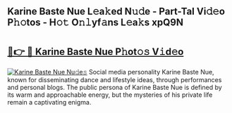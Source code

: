 ## Karine Baste Nue L𝚎a𝚔ed N𝚞𝚍e - Part-TaI Vi𝚍𝚎o P𝚑𝚘tos - H𝚘𝚝 O𝚗𝚕yf𝚊ns L𝚎a𝚔s xpQ9N

# <h2><a href="http://kf4sgu.oniu.top/?m=Karine+Baste+Nue">🔗👉 🔴 Karine Baste Nue P𝚑ot𝚘𝚜 V𝚒d𝚎o</a></h2>

[![Karine Baste Nue Nu𝚍e𝚜](https://i.imgur.com/0qMVB7G.gif)](http://kf4sgu.oniu.top/?m=Karine+Baste+Nue)
Social media personality Karine Baste Nue, known for disseminating dance and lifestyle ideas, through performances and personal blogs. The public persona of Karine Baste Nue is defined by its warm and approachable energy, but the mysteries of his private life remain a captivating enigma.  
